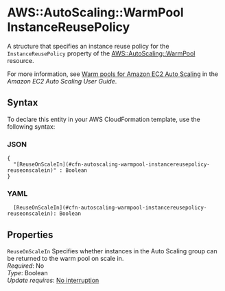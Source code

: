 # AWS::AutoScaling::WarmPool InstanceReusePolicy<a name="aws-properties-autoscaling-warmpool-instancereusepolicy"></a>

A structure that specifies an instance reuse policy for the `InstanceReusePolicy` property of the [AWS::AutoScaling::WarmPool](https://docs.aws.amazon.com/AWSCloudFormation/latest/UserGuide/aws-resource-autoscaling-warmpool.html) resource\.

For more information, see [Warm pools for Amazon EC2 Auto Scaling](https://docs.aws.amazon.com/autoscaling/ec2/userguide/ec2-auto-scaling-warm-pools.html) in the *Amazon EC2 Auto Scaling User Guide*\.

## Syntax<a name="aws-properties-autoscaling-warmpool-instancereusepolicy-syntax"></a>

To declare this entity in your AWS CloudFormation template, use the following syntax:

### JSON<a name="aws-properties-autoscaling-warmpool-instancereusepolicy-syntax.json"></a>

```
{
  "[ReuseOnScaleIn](#cfn-autoscaling-warmpool-instancereusepolicy-reuseonscalein)" : Boolean
}
```

### YAML<a name="aws-properties-autoscaling-warmpool-instancereusepolicy-syntax.yaml"></a>

```
  [ReuseOnScaleIn](#cfn-autoscaling-warmpool-instancereusepolicy-reuseonscalein): Boolean
```

## Properties<a name="aws-properties-autoscaling-warmpool-instancereusepolicy-properties"></a>

`ReuseOnScaleIn`  <a name="cfn-autoscaling-warmpool-instancereusepolicy-reuseonscalein"></a>
Specifies whether instances in the Auto Scaling group can be returned to the warm pool on scale in\.   
*Required*: No  
*Type*: Boolean  
*Update requires*: [No interruption](https://docs.aws.amazon.com/AWSCloudFormation/latest/UserGuide/using-cfn-updating-stacks-update-behaviors.html#update-no-interrupt)